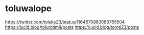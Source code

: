 # toluwalope
https://twitter.com/toleks23/status/1164670883983765504
https://lucid.blog/tolurotimii/posts
https://lucid.blog/toroti23/posts
